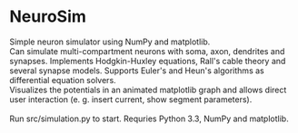NeuroSim
========

Simple neuron simulator using NumPy and matplotlib.<br>
Can simulate multi-compartment neurons with soma, axon, dendrites and synapses. 
Implements Hodgkin-Huxley equations, Rall's cable theory and several synapse models. 
Supports Euler's and Heun's algorithms as differential equation solvers.<br>
Visualizes the potentials in an animated matplotlib graph and allows direct user interaction (e. g. insert current, show segment parameters).
<br><br>
Run src/simulation.py to start. Requries Python 3.3, NumPy and matplotlib. 

